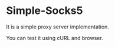 
# Simple-Socks5 #

It is a simple proxy server implementation.

You can test it using cURL and browser.

